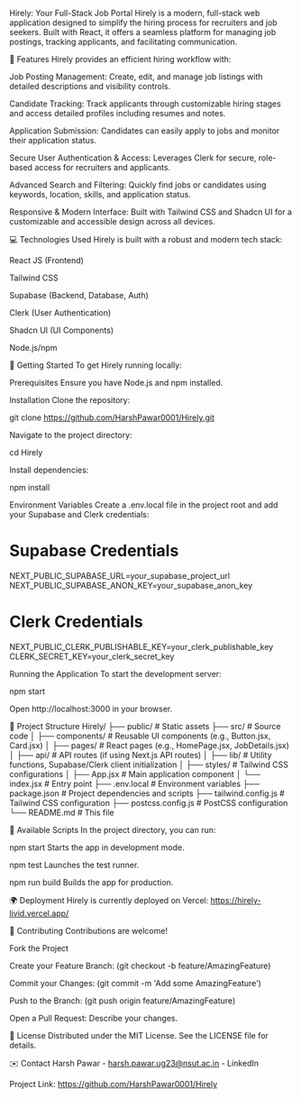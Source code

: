 Hirely: Your Full-Stack Job Portal
Hirely is a modern, full-stack web application designed to simplify the hiring process for recruiters and job seekers. Built with React, it offers a seamless platform for managing job postings, tracking applicants, and facilitating communication.

🚀 Features
Hirely provides an efficient hiring workflow with:

Job Posting Management: Create, edit, and manage job listings with detailed descriptions and visibility controls.

Candidate Tracking: Track applicants through customizable hiring stages and access detailed profiles including resumes and notes.

Application Submission: Candidates can easily apply to jobs and monitor their application status.

Secure User Authentication & Access: Leverages Clerk for secure, role-based access for recruiters and applicants.

Advanced Search and Filtering: Quickly find jobs or candidates using keywords, location, skills, and application status.

Responsive & Modern Interface: Built with Tailwind CSS and Shadcn UI for a customizable and accessible design across all devices.

💻 Technologies Used
Hirely is built with a robust and modern tech stack:

React JS (Frontend)

Tailwind CSS

Supabase (Backend, Database, Auth)

Clerk (User Authentication)

Shadcn UI (UI Components)

Node.js/npm

🚀 Getting Started
To get Hirely running locally:

Prerequisites
Ensure you have Node.js and npm installed.

Installation
Clone the repository:

git clone https://github.com/HarshPawar0001/Hirely.git

Navigate to the project directory:

cd Hirely

Install dependencies:

npm install

Environment Variables
Create a .env.local file in the project root and add your Supabase and Clerk credentials:

# Supabase Credentials
NEXT_PUBLIC_SUPABASE_URL=your_supabase_project_url
NEXT_PUBLIC_SUPABASE_ANON_KEY=your_supabase_anon_key

# Clerk Credentials
NEXT_PUBLIC_CLERK_PUBLISHABLE_KEY=your_clerk_publishable_key
CLERK_SECRET_KEY=your_clerk_secret_key

Running the Application
To start the development server:

npm start

Open http://localhost:3000 in your browser.

📁 Project Structure
Hirely/
├── public/                 # Static assets
├── src/                    # Source code
│   ├── components/         # Reusable UI components (e.g., Button.jsx, Card.jsx)
│   ├── pages/              # React pages (e.g., HomePage.jsx, JobDetails.jsx)
│   ├── api/                # API routes (if using Next.js API routes)
│   ├── lib/                # Utility functions, Supabase/Clerk client initialization
│   ├── styles/             # Tailwind CSS configurations
│   ├── App.jsx             # Main application component
│   └── index.jsx           # Entry point
├── .env.local              # Environment variables
├── package.json            # Project dependencies and scripts
├── tailwind.config.js      # Tailwind CSS configuration
├── postcss.config.js       # PostCSS configuration
└── README.md               # This file

📜 Available Scripts
In the project directory, you can run:

npm start
Starts the app in development mode.

npm test
Launches the test runner.

npm run build
Builds the app for production.

🌍 Deployment
Hirely is currently deployed on Vercel: https://hirely-livid.vercel.app/

🤝 Contributing
Contributions are welcome!

Fork the Project

Create your Feature Branch: (git checkout -b feature/AmazingFeature)

Commit your Changes: (git commit -m 'Add some AmazingFeature')

Push to the Branch: (git push origin feature/AmazingFeature)

Open a Pull Request: Describe your changes.

📄 License
Distributed under the MIT License. See the LICENSE file for details.

✉️ Contact
Harsh Pawar - harsh.pawar.ug23@nsut.ac.in - LinkedIn

Project Link: https://github.com/HarshPawar0001/Hirely





